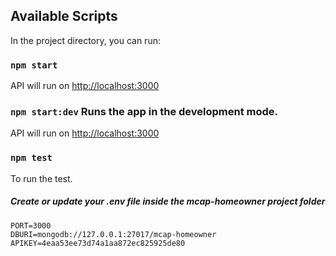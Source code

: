 ## Available Scripts

In the project directory, you can run:

### `npm start`
API will run on [http://localhost:3000](http://localhost:3000)

### `npm start:dev` Runs the app in the development mode.
API will run on [http://localhost:3000](http://localhost:3000)

### `npm test`
To run the test.

##### Create or update your .env file inside the mcap-homeowner project folder
```
PORT=3000
DBURI=mongodb://127.0.0.1:27017/mcap-homeowner
APIKEY=4eaa53ee73d74a1aa872ec825925de80
```


